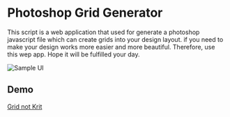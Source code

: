 

# Photoshop Grid Generator
This script is a web application that used for generate a photoshop javascript file which can create grids into your design layout.
if you need to make your design works more easier and more beautiful. Therefore, use this wep app. Hope it will be fulfilled your day.

![Sample UI](https://grid.madooding.com/sample.png)

## Demo
[Grid not Krit](https://grid.madooding.com/)
